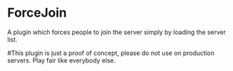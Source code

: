 # ForceJoin
A plugin which forces people to join the server simply by loading the server list.

#This plugin is just a proof of concept, please do not use on production servers. Play fair like everybody else.
